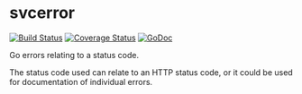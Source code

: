 # svcerror
[![Build Status](https://travis-ci.org/studiously/svcerror.svg?branch=master)](https://travis-ci.org/studiously/svcerror) [![Coverage Status](https://coveralls.io/repos/github/studiously/svcerror/badge.svg?branch=master)](https://coveralls.io/github/studiously/svcerror?branch=master) [![GoDoc](https://godoc.org/github.com/studiously/svcerror?status.svg)](https://godoc.org/github.com/studiously/svcerror)

Go errors relating to a status code.

The status code used can relate to an HTTP status code, or it could be used for documentation of individual errors.
